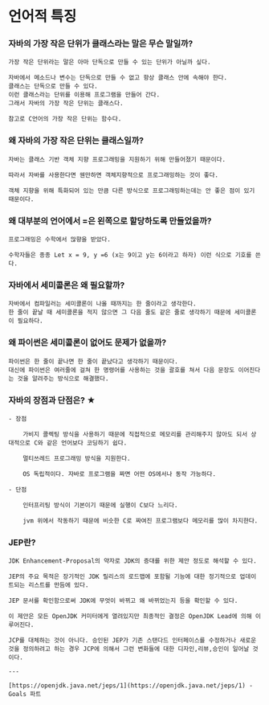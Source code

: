 # 언어적 특징
### 자바의 가장 작은 단위가 클래스라는 말은 무슨 말일까?
    
    가장 작은 단위라는 말은 아마 단독으로 만들 수 있는 단위가 아닐까 싶다.
        
    자바에서 메소드나 변수는 단독으로 만들 수 없고 항상 클래스 안에 속해야 한다.  
    클래스는 단독으로 만들 수 있다.   
    이런 클래스라는 단위를 이용해 프로그램을 만들어 간다.  
    그래서 자바의 가장 작은 단위는 클래스다.
        
    참고로 C언어의 가장 작은 단위는 함수다.
      
### 왜 자바의 가장 작은 단위는 클래스일까?
    
    자바는 클래스 기반 객체 지향 프로그래밍을 지원하기 위해 만들어졌기 때문이다.
        
    따라서 자바를 사용한다면 웬만하면 객체지향적으로 프로그래밍하는 것이 좋다.
        
    객체 지향을 위해 특화되어 있는 만큼 다른 방식으로 프로그래밍하는데는 안 좋은 점이 있기 때문이다.
      
### 왜 대부분의 언어에서 =은 왼쪽으로 할당하도록 만들었을까?
    프로그래밍은 수학에서 많향을 받았다.
    
    수학자들은 종종 Let x = 9, y =6 (x는 9이고 y는 6이라고 하자) 이런 식으로 기호를 쓴다.
### 자바에서 세미콜론은 왜 필요할까?  
    자바에서 컴파일러는 세미콜론이 나올 때까지는 한 줄이라고 생각한다.  
    한 줄이 끝날 때 세미콜론을 적지 않으면 그 다음 줄도 같은 줄로 생각하기 때문에 세미콜론이 필요하다.

### 왜 파이썬은 세미콜론이 없어도 문제가 없을까?
    
    파이썬은 한 줄이 끝나면 한 줄이 끝났다고 생각하기 때문이다.  
    대신에 파이썬은 여러줄에 걸쳐 한 명령어를 사용하는 것을 괄호를 쳐서 다음 문장도 이어진다는 것을 알려주는 방식으로 해결했다.

### 자바의 장점과 단점은? ★
    - 장점
        
        가비지 콜렉팅 방식을 사용하기 때문에 직접적으로 메모리를 관리해주지 않아도 되서 상대적으로 C와 같은 언어보다 코딩하기 쉽다.
        
        멀티쓰레드 프로그래밍 방식을 지원한다.
        
        OS 독립적이다. 자바로 프로그램을 짜면 어떤 OS에서나 동작 가능하다.
        
    - 단점
        
        인터프리팅 방식이 기본이기 때문에 실행이 C보다 느리다.
        
        jvm 위에서 작동하기 때문에 비슷한 C로 짜여진 프로그램보다 메모리를 많이 차지한다.
        
### JEP란?
    
    JDK Enhancement-Proposal의 약자로 JDK의 증대를 위한 제안 정도로 해석할 수 있다.
    
    JEP의 주요 목적은 장기적인 JDK 릴리스의 로드맵에 포함될 기능에 대한 정기적으로 업데이트되는 리스트를 만듬에 있다.
    
    JEP 문서를 확인함으로써 JDK에 무엇이 바뀌고 왜 바뀌었는지 등을 확인할 수 있다.
    
    이 제안은 모든 OpenJDK 커미터에게 열려있지만 최종적인 결정은 OpenJDK Lead에 의해 이루어진다.
    
    JCP를 대체하는 것이 아니다. 승인된 JEP가 기존 스탠다드 인터페이스를 수정하거나 새로운 것을 정의하려고 하는 경우 JCP에 의해서 그런 변화들에 대한 디자인,리뷰,승인이 일어날 것이다.
    
    ---
    
    [https://openjdk.java.net/jeps/1](https://openjdk.java.net/jeps/1) - Goals 파트

